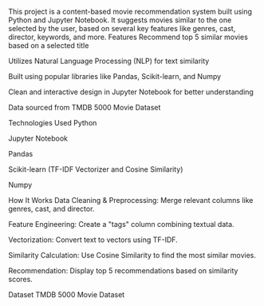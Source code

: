
This project is a content-based movie recommendation system built using Python and Jupyter Notebook. It suggests movies similar to the one selected by the user, based on several key features like genres, cast, director, keywords, and more.
Features
Recommend top 5 similar movies based on a selected title

Utilizes Natural Language Processing (NLP) for text similarity

Built using popular libraries like Pandas, Scikit-learn, and Numpy

Clean and interactive design in Jupyter Notebook for better understanding

Data sourced from TMDB 5000 Movie Dataset

 Technologies Used
Python

Jupyter Notebook

Pandas

Scikit-learn (TF-IDF Vectorizer and Cosine Similarity)

Numpy

 How It Works
Data Cleaning & Preprocessing: Merge relevant columns like genres, cast, and director.

Feature Engineering: Create a "tags" column combining textual data.

Vectorization: Convert text to vectors using TF-IDF.

Similarity Calculation: Use Cosine Similarity to find the most similar movies.

Recommendation: Display top 5 recommendations based on similarity scores.

 Dataset
TMDB 5000 Movie Dataset
